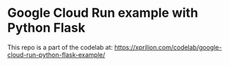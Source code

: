 # Google Cloud Run example with Python Flask

This repo is a part of the codelab at: https://xprilion.com/codelab/google-cloud-run-python-flask-example/